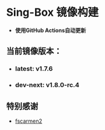 # Sing-Box 镜像构建
- **使用GitHub Actions自动更新**

## 当前镜像版本：
 - ### **latest**: v1.7.6
 - ### **dev-next**: v1.8.0-rc.4

## 特别感谢  
  - [fscarmen2](https://github.com/fscarmen2/docker_builder)
